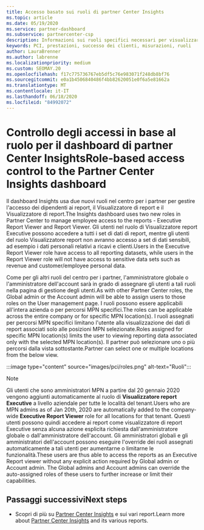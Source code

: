 ```yaml
---
title: Accesso basato sui ruoli di partner Center Insights
ms.topic: article
ms.date: 05/19/2020
ms.service: partner-dashboard
ms.subservice: partnercenter-csp
description: Informazioni sui ruoli specifici necessari per visualizzare i report di partner Center Insights. Sono inclusi i ruoli del Visualizzatore report Executive e del Visualizzatore report.
keywords: PCI, prestazioni, successo dei clienti, misurazioni, ruoli
author: LauraBrenner
ms.author: labrenne
ms.localizationpriority: medium
ms.custom: SEOMAY.20
ms.openlocfilehash: f17c775736767eb5df5c76e983071f248db8bf76
ms.sourcegitcommit: e0a1b4506840486f4bb82620051e0f6a5e81662a
ms.translationtype: MT
ms.contentlocale: it-IT
ms.lasthandoff: 06/18/2020
ms.locfileid: "84992072"
---
```

# <a name="role-based-access-control-to-the-partner-center-insights-dashboard"></a><span data-ttu-id="280cd-105">Controllo degli accessi in base al ruolo per il dashboard di partner Center Insights</span><span class="sxs-lookup"><span data-stu-id="280cd-105">Role-based access control to the Partner Center Insights dashboard</span></span>

<span data-ttu-id="280cd-106">Il dashboard Insights usa due nuovi ruoli nel centro per i partner per gestire l'accesso dei dipendenti ai report, il Visualizzatore di report e il Visualizzatore di report.</span><span class="sxs-lookup"><span data-stu-id="280cd-106">The Insights dashboard uses two new roles in Partner Center to manage employee access to the reports - Executive Report Viewer and Report Viewer.</span></span>  <span data-ttu-id="280cd-107">Gli utenti nel ruolo di Visualizzatore report Executive possono accedere a tutti i set di dati di report, mentre gli utenti del ruolo Visualizzatore report non avranno accesso a set di dati sensibili, ad esempio i dati personali relativi a ricavi e clienti.</span><span class="sxs-lookup"><span data-stu-id="280cd-107">Users in the Executive Report Viewer role have access to all reporting datasets, while users in the Report Viewer role will not have access to sensitive data sets such as revenue and customer/employee personal data.</span></span>  

<span data-ttu-id="280cd-108">Come per gli altri ruoli del centro per i partner, l'amministratore globale o l'amministratore dell'account sarà in grado di assegnare gli utenti a tali ruoli nella pagina di gestione degli utenti.</span><span class="sxs-lookup"><span data-stu-id="280cd-108">As with other Partner Center roles, the Global admin or the Account admin will be able to assign users to those roles on the User management page.</span></span> <span data-ttu-id="280cd-109">I ruoli possono essere applicabili all'intera azienda o per percorsi MPN specifici.</span><span class="sxs-lookup"><span data-stu-id="280cd-109">The roles can be applicable across the entire company or for specific MPN location(s).</span></span> <span data-ttu-id="280cd-110">I ruoli assegnati per percorsi MPN specifici limitano l'utente alla visualizzazione dei dati di report associati solo alle posizioni MPN selezionate.</span><span class="sxs-lookup"><span data-stu-id="280cd-110">Roles assigned for specific MPN location(s) limits the user to viewing reporting data associated only with the selected MPN location(s).</span></span> <span data-ttu-id="280cd-111">Il partner può selezionare uno o più percorsi dalla vista sottostante.</span><span class="sxs-lookup"><span data-stu-id="280cd-111">Partner can select one or multiple locations from the below view.</span></span>

:::image type="content" source="images/pci/roles.png" alt-text="Ruoli":::

>[!Note]
> <span data-ttu-id="280cd-113">Gli utenti che sono amministratori MPN a partire dal 20 gennaio 2020 vengono aggiunti automaticamente al ruolo di **Visualizzatore report Executive** a livello aziendale per tutte le località del tenant.</span><span class="sxs-lookup"><span data-stu-id="280cd-113">Users who are MPN admins as of Jan 20th, 2020 are automatically added to the company-wide **Executive Report Viewer** role for all locations for that tenant.</span></span> <span data-ttu-id="280cd-114">Questi utenti possono quindi accedere ai report come visualizzatore di report Executive senza alcuna azione esplicita richiesta dall'amministratore globale o dall'amministratore dell'account. Gli amministratori globali e gli amministratori dell'account possono eseguire l'override dei ruoli assegnati automaticamente a tali utenti per aumentarne o limitarne le funzionalità.</span><span class="sxs-lookup"><span data-stu-id="280cd-114">These users are thus able to access the reports as an Executive Report viewer without any explicit action required by Global admin or Account admin. The Global admins and Account admins can override the auto-assigned roles of these users to further increase or limit their capabilities.</span></span>

## <a name="next-steps"></a><span data-ttu-id="280cd-115">Passaggi successivi</span><span class="sxs-lookup"><span data-stu-id="280cd-115">Next steps</span></span>

- <span data-ttu-id="280cd-116">Scopri di più su [Partner Center Insights](partner-center-insights.md) e sui vari report.</span><span class="sxs-lookup"><span data-stu-id="280cd-116">Learn more about [Partner Center Insights](partner-center-insights.md) and its various reports.</span></span>
